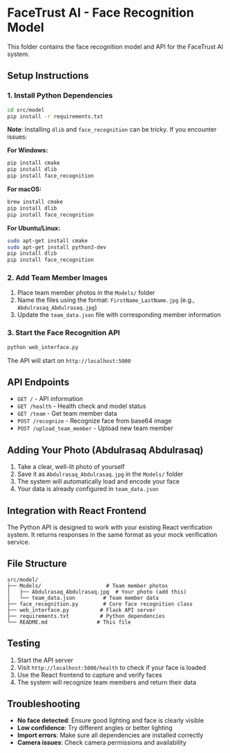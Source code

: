 # FaceTrust AI - Face Recognition Model

This folder contains the face recognition model and API for the FaceTrust AI system.

## Setup Instructions

### 1. Install Python Dependencies

```bash
cd src/model
pip install -r requirements.txt
```

**Note**: Installing `dlib` and `face_recognition` can be tricky. If you encounter issues:

**For Windows:**
```bash
pip install cmake
pip install dlib
pip install face_recognition
```

**For macOS:**
```bash
brew install cmake
pip install dlib
pip install face_recognition
```

**For Ubuntu/Linux:**
```bash
sudo apt-get install cmake
sudo apt-get install python3-dev
pip install dlib
pip install face_recognition
```

### 2. Add Team Member Images

1. Place team member photos in the `Models/` folder
2. Name the files using the format: `FirstName_LastName.jpg` (e.g., `Abdulrasaq_Abdulrasaq.jpg`)
3. Update the `team_data.json` file with corresponding member information

### 3. Start the Face Recognition API

```bash
python web_interface.py
```

The API will start on `http://localhost:5000`

## API Endpoints

- `GET /` - API information
- `GET /health` - Health check and model status
- `GET /team` - Get team member data
- `POST /recognize` - Recognize face from base64 image
- `POST /upload_team_member` - Upload new team member

## Adding Your Photo (Abdulrasaq Abdulrasaq)

1. Take a clear, well-lit photo of yourself
2. Save it as `Abdulrasaq_Abdulrasaq.jpg` in the `Models/` folder
3. The system will automatically load and encode your face
4. Your data is already configured in `team_data.json`

## Integration with React Frontend

The Python API is designed to work with your existing React verification system. It returns responses in the same format as your mock verification service.

## File Structure

```
src/model/
├── Models/                     # Team member photos
│   ├── Abdulrasaq_Abdulrasaq.jpg  # Your photo (add this)
│   └── team_data.json         # Team member data
├── face_recognition.py        # Core face recognition class
├── web_interface.py          # Flask API server
├── requirements.txt          # Python dependencies
└── README.md                # This file
```

## Testing

1. Start the API server
2. Visit `http://localhost:5000/health` to check if your face is loaded
3. Use the React frontend to capture and verify faces
4. The system will recognize team members and return their data

## Troubleshooting

- **No face detected**: Ensure good lighting and face is clearly visible
- **Low confidence**: Try different angles or better lighting
- **Import errors**: Make sure all dependencies are installed correctly
- **Camera issues**: Check camera permissions and availability